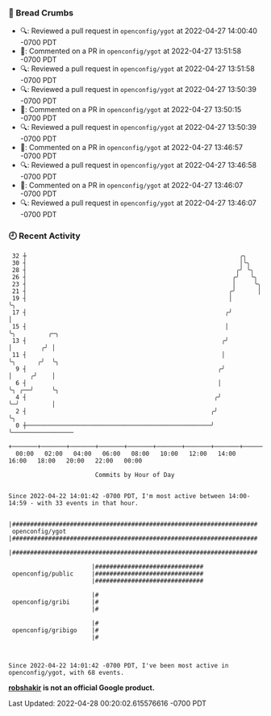 ### 🍞 Bread Crumbs

 * 🔍: Reviewed a pull request in  `openconfig/ygot` at 2022-04-27 14:00:40 -0700 PDT
 * 💬: Commented on a PR in  `openconfig/ygot` at 2022-04-27 13:51:58 -0700 PDT
 * 🔍: Reviewed a pull request in  `openconfig/ygot` at 2022-04-27 13:51:58 -0700 PDT
 * 🔍: Reviewed a pull request in  `openconfig/ygot` at 2022-04-27 13:50:39 -0700 PDT
 * 💬: Commented on a PR in  `openconfig/ygot` at 2022-04-27 13:50:15 -0700 PDT
 * 🔍: Reviewed a pull request in  `openconfig/ygot` at 2022-04-27 13:50:39 -0700 PDT
 * 💬: Commented on a PR in  `openconfig/ygot` at 2022-04-27 13:46:57 -0700 PDT
 * 🔍: Reviewed a pull request in  `openconfig/ygot` at 2022-04-27 13:46:58 -0700 PDT
 * 💬: Commented on a PR in  `openconfig/ygot` at 2022-04-27 13:46:07 -0700 PDT
 * 🔍: Reviewed a pull request in  `openconfig/ygot` at 2022-04-27 13:46:07 -0700 PDT

### 🕘 Recent Activity
```
 32 ┼                                                           ╭╮
 30 ┤                                                           │╰╮
 28 ┤                                                          ╭╯ ╰╮
 26 ┤                                                         ╭╯   ╰╮
 23 ┤                                                         │     ╰╮
 21 ┤                                                        ╭╯      │
 19 ┤                                                        │       ╰╮
 17 ┤                                                       ╭╯        │
 15 ┤                                                       │         ╰╮         ╭─╮
 13 ┤                                                      ╭╯          │        ╭╯ │
 11 ┤                                                      │           ╰╮      ╭╯  ╰╮
  9 ┤                                                     ╭╯            │     ╭╯    │
  6 ┤                                                     │             ╰╮ ╭──╯     ╰╮
  4 ┤                                                    ╭╯              ╰─╯         │
  2 ┤                                                   ╭╯                           ╰╮
  0 ┼───────────────────────────────────────────────────╯                             ╰─────────────────
    +───────+───────+───────+───────+───────+───────+───────+───────+───────+───────+───────+───────+────
  00:00   02:00   04:00   06:00   08:00   10:00   12:00   14:00   16:00   18:00   20:00   22:00   00:00   

						Commits by Hour of Day


Since 2022-04-22 14:01:42 -0700 PDT, I'm most active between 14:00-14:59 - with 33 events in that hour.

```



```
                       |####################################################################
 openconfig/ygot       |####################################################################
                       |####################################################################

                       |##############################
 openconfig/public     |##############################
                       |##############################

                       |#
 openconfig/gribi      |#
                       |#

                       |#
 openconfig/gribigo    |#
                       |#



Since 2022-04-22 14:01:42 -0700 PDT, I've been most active in openconfig/ygot, with 68 events.

```
**[robshakir](mailto:robjs@google.com) is not an official Google product.**  


Last Updated: 2022-04-28 00:20:02.615576616 -0700 PDT
